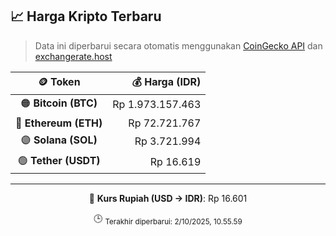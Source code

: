 

<!-- HARGA_KRIPTO -->
## 📈 Harga Kripto Terbaru

> Data ini diperbarui secara otomatis menggunakan [CoinGecko API](https://www.coingecko.com/) dan [exchangerate.host](https://exchangerate.host/)

<div align="center">

| 🪙 Token | 💰 Harga (IDR) |
|:------:|---------------:|
| 🟠 **Bitcoin (BTC)**   | Rp 1.973.157.463 |
| 🔵 **Ethereum (ETH)**  | Rp 72.721.767 |
| 🟣 **Solana (SOL)**    | Rp 3.721.994 |
| 🟢 **Tether (USDT)**   | Rp 16.619 |

---

💱 **Kurs Rupiah (USD → IDR)**: Rp 16.601

🕒 <sub>Terakhir diperbarui: 2/10/2025, 10.55.59</sub>

</div>
<!-- /HARGA_KRIPTO -->